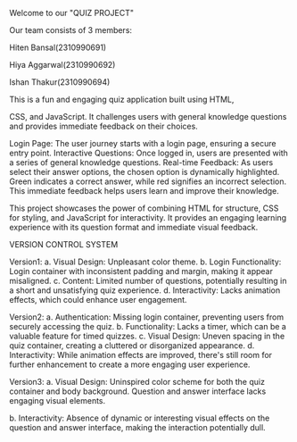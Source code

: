 Welcome to our "QUIZ PROJECT"

Our team consists of 3 members:

Hiten Bansal(2310990691)

Hiya Aggarwal(2310990692)

Ishan Thakur(2310990694)

This is a fun and engaging quiz application built using HTML,

CSS, and JavaScript. It challenges users with general knowledge questions and provides immediate feedback on their choices.

Login Page: The user journey starts with a login page, ensuring a secure entry point. Interactive Questions: Once logged in, users are presented with a series of general knowledge questions. Real-time Feedback: As users select their answer options, the chosen option is dynamically highlighted. Green indicates a correct answer, while red signifies an incorrect selection. This immediate feedback helps users learn and improve their knowledge.

This project showcases the power of combining HTML for structure, CSS for styling, and JavaScript for interactivity. It provides an engaging learning experience with its question format and immediate visual feedback.

VERSION CONTROL SYSTEM

Version1: 
a. Visual Design:
  Unpleasant color theme.
b. Login Functionality:
   Login container with inconsistent padding and margin, making it appear misaligned.
c. Content:
    Limited number of questions, potentially resulting in a short and unsatisfying quiz experience.
d. Interactivity:
    Lacks animation effects, which could enhance user engagement.


Version2:
a. Authentication:
    Missing login container, preventing users from securely accessing the quiz.
b. Functionality:
    Lacks a timer, which can be a valuable feature for timed quizzes.
c. Visual Design:
    Uneven spacing in the quiz container, creating a cluttered or disorganized appearance.
d. Interactivity:
    While animation effects are improved, there's still room for further enhancement to create a more engaging user experience.

Version3:
a. Visual Design:
    Uninspired color scheme for both the quiz container and body background.
    Question and answer interface lacks engaging visual elements.

b. Interactivity:
     Absence of dynamic or interesting visual effects on the question and answer interface, making the interaction potentially dull.
